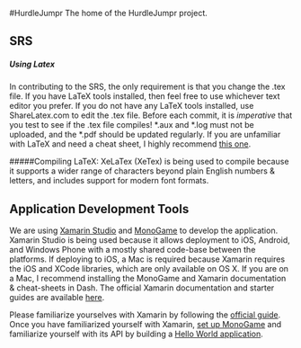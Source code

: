 #HurdleJumpr
The home of the HurdleJumpr project.

## SRS

##### Using Latex

In contributing to the SRS, the only requirement is that you change the .tex file. If you have LaTeX tools installed, then feel free to use whichever text editor you prefer. If you do not have any LaTeX tools installed, use ShareLatex.com to edit the .tex file. Before each commit, it is _imperative_ that you test to see if the .tex file compiles! \*.aux and \*.log  must not be uploaded, and the \*.pdf should be updated regularly. If you are unfamiliar with LaTeX and need a cheat sheet, I highly recommend [this one](http://www.stdout.org/~winston/latex/latexsheet-a4.pdf).

#####Compiling LaTeX:
XeLaTex (XeTex) is being used to compile because it supports a wider range of characters beyond plain English numbers & letters, and includes support for modern font formats.

## Application Development Tools

We are using [Xamarin Studio](http://xamarin.com/studio) and [MonoGame](http://www.monogame.net/downloads/) to develop the application. Xamarin Studio is being used because it allows deployment to iOS, Android, and Windows Phone with a mostly shared code-base between the platforms. If deploying to iOS, a Mac is required because Xamarin requires the iOS and XCode libraries, which are only available on OS X. If you are on a Mac, I recommend installing the MonoGame and Xamarin documentation & cheat-sheets in Dash. The official Xamarin documentation and starter guides are available [here](http://developer.xamarin.com).

Please familiarize yourselves with Xamarin by following the [official guide](http://developer.xamarin.com/guides/cross-platform/getting_started/). Once you have familiarized yourself with Xamarin, [set up MonoGame](http://www.johankarlsson.net/2014/09/setting-up-monogame-for-ios.html) and familiarize yourself with its API  by building a [Hello World application](http://jaquadro.com/2013/09/monogame-hello-world-on-mac-os-x-and-xamarin-studio/).
